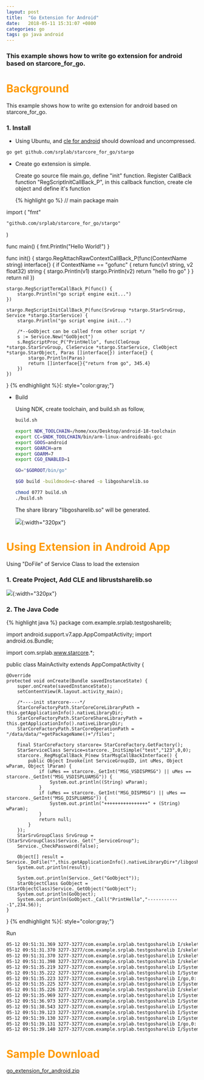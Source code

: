 ```yaml
---
layout: post
title:  "Go Extension for Android"
date:   2018-05-11 15:31:07 +0800
categories: go
tags: go java android
---
```


### This example shows how to write go extension for android based on starcore_for_go.

<h1 align = "left"><font color="#FF9900">Background</font></h1>

This example shows how to write go extension for android based on starcore_for_go.

### 1. Install

* Using Ubuntu, and [cle for android](https://github.com/srplab/starcore_for_android) should download and uncompressed.

```sh
go get github.com/srplab/starcore_for_go/stargo
```

* Create go extension is simple. 

  Create go source file main.go, define "init" function.
  Register CallBack function "RegScriptInitCallBack_P", in this callback function, create cle object and define it's function

  {% highlight go %}
// main
package main

import (
	"fmt"

	"github.com/srplab/starcore_for_go/stargo"
)

func main() {
	fmt.Println("Hello World!")
}

func init() {
	stargo.RegAttachRawContextCallBack_P(func(ContextName string) interface{} {
		if ContextName == "gofunc" {
			return func(v1 string, v2 float32) string {
				stargo.Println(v1)
				stargo.Println(v2)
				return "hello fro go"
			}
		}
		return nil
	})

	stargo.RegScriptTermCallBack_P(func() {
		stargo.Println("go script engine exit...")
	})

	stargo.RegScriptInitCallBack_P(func(SrvGroup *stargo.StarSrvGroup, Service *stargo.StarService) {
		stargo.Println("go script engine init...")

		/*--GoObject can be called from other script */
		s := Service.New("GoObject")
		s.RegScriptProc_P("PrintHello", func(CleGroup *stargo.StarSrvGroup, CleService *stargo.StarService, CleObject *stargo.StarObject, Paras []interface{}) interface{} {
			stargo.Println(Paras)
			return []interface{}{"return from go", 345.4}
		})
	})
}
  {% endhighlight %}{: style="color:gray;"}
  
* Build

  Using NDK, create toolchain, and build.sh as follow,

  ```sh
  build.sh
  
  export NDK_TOOLCHAIN=/home/xxx/Desktop/android-18-toolchain
  export CC=$NDK_TOOLCHAIN/bin/arm-linux-androideabi-gcc
  export GOOS=android
  export GOARCH=arm
  export GOARM=7
  export CGO_ENABLED=1

  GO="$GOROOT/bin/go"

  $GO build -buildmode=c-shared -o libgosharelib.so
  
  chmod 0777 build.sh
  ./build.sh
  ```

  The share library "libgosharelib.so" will be generated.
  
  ![](/images/go_extension_for_android_pic1.png){:width="320px"}

<h1 align = "left"><font color="#FF9900">Using Extension in Android App</font></h1>  

Using "DoFile" of Service Class to load the extension
  

### 1. Create Project, Add CLE and librustsharelib.so

  ![](/images/go_extension_for_android_pic2.png){:width="320px"}
  
### 2. The Java Code  

{% highlight java %}
package com.example.srplab.testgosharelib;

import android.support.v7.app.AppCompatActivity;
import android.os.Bundle;

import com.srplab.www.starcore.*;

public class MainActivity extends AppCompatActivity {

    @Override
    protected void onCreate(Bundle savedInstanceState) {
        super.onCreate(savedInstanceState);
        setContentView(R.layout.activity_main);

        /*----init starcore----*/
        StarCoreFactoryPath.StarCoreCoreLibraryPath = this.getApplicationInfo().nativeLibraryDir;
        StarCoreFactoryPath.StarCoreShareLibraryPath = this.getApplicationInfo().nativeLibraryDir;
        StarCoreFactoryPath.StarCoreOperationPath = "/data/data/"+getPackageName()+"/files";

        final StarCoreFactory starcore= StarCoreFactory.GetFactory();
        StarServiceClass Service=starcore._InitSimple("test","123",0,0);
        starcore._RegMsgCallBack_P(new StarMsgCallBackInterface() {
            public Object Invoke(int ServiceGroupID, int uMes, Object wParam, Object lParam) {
                if (uMes == starcore._GetInt("MSG_VSDISPMSG") || uMes == starcore._GetInt("MSG_VSDISPLUAMSG")) {
                    System.out.println((String) wParam);
                }
                if (uMes == starcore._GetInt("MSG_DISPMSG") || uMes == starcore._GetInt("MSG_DISPLUAMSG")) {
                    System.out.println("++++++++++++++++" + (String) wParam);
                }
                return null;
            }
        });
        StarSrvGroupClass SrvGroup = (StarSrvGroupClass)Service._Get("_ServiceGroup");
        Service._CheckPassword(false);

        Object[] result = Service._DoFile("",this.getApplicationInfo().nativeLibraryDir+"/libgosharelib.so","");
        System.out.println(result);

        System.out.println(Service._Get("GoObject"));
        StarObjectClass GoObject = (StarObjectClass)Service._GetObject("GoObject");
        System.out.println(GoObject);
        System.out.println(GoObject._Call("PrintHello","------------1",234.56));
    }
}
{% endhighlight %}{: style="color:gray;"}

Run 

```sh
05-12 09:51:31.369 3277-3277/com.example.srplab.testgosharelib I/skeletonproc_module,31657: create service group[0], free core version[2.5.2.259]
05-12 09:51:31.370 3277-3277/com.example.srplab.testgosharelib I/skeletonproc_module,31661: install date[2018/5/12],please register starcore [http://www.srplab.com]
05-12 09:51:31.370 3277-3277/com.example.srplab.testgosharelib I/skeletonproc_module,31700: lua engine[Lua 5.3.4  Copyright (C) 1994-2017 Lua.org, PUC-Rio]
05-12 09:51:31.398 3277-3277/com.example.srplab.testgosharelib I/skeletonproc_module,1582: create service success[test]
05-12 09:51:35.219 3277-3277/com.example.srplab.testgosharelib I/System.out: ++++++++++++++++[go script engine init...]
05-12 09:51:35.222 3277-3277/com.example.srplab.testgosharelib I/System.out: ++++++++++++++++
05-12 09:51:35.223 3277-3277/com.example.srplab.testgosharelib I/go,0: [go script engine init...]
05-12 09:51:35.225 3277-3277/com.example.srplab.testgosharelib I/System.out: load share library [/data/app/com.example.srplab.testgosharelib-a5bAOE5HeLMLfpvLgEd8eQ==/lib/arm/libgosharelib.so]
05-12 09:51:35.226 3277-3277/com.example.srplab.testgosharelib I/skeletonproc_module,17372: load share library [/data/app/com.example.srplab.testgosharelib-a5bAOE5HeLMLfpvLgEd8eQ==/lib/arm/libgosharelib.so]
05-12 09:51:35.969 3277-3277/com.example.srplab.testgosharelib I/System.out: [Ljava.lang.Object;@1a35e8
05-12 09:51:36.973 3277-3277/com.example.srplab.testgosharelib I/System.out: GoObject
05-12 09:51:38.543 3277-3277/com.example.srplab.testgosharelib I/System.out: GoObject
05-12 09:51:39.123 3277-3277/com.example.srplab.testgosharelib I/System.out: ++++++++++++++++[[------------1 234.56]]
05-12 09:51:39.130 3277-3277/com.example.srplab.testgosharelib I/System.out: ++++++++++++++++
05-12 09:51:39.131 3277-3277/com.example.srplab.testgosharelib I/go,0: [[------------1 234.56]]
05-12 09:51:39.140 3277-3277/com.example.srplab.testgosharelib I/System.out: parapkg
```

<h1 align = "left"><font color="#FF9900">Sample Download</font></h1>

[go_extension_for_android.zip](/datas/go_extension_for_android.zip  "go_extension_for_android")


